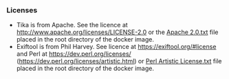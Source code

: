 ### Licenses

* Tika is from Apache. See the licence at http://www.apache.org/licenses/LICENSE-2.0 or the [Apache 2.0.txt](../alfresco-transform-tika-boot/src/main/resources/licenses/3rd-party/Apache%202.0.txt) file placed in the root directory of the docker image.
* Exiftool is from Phil Harvey. See licence at https://exiftool.org/#license and Perl at https://dev.perl.org/licenses/ (https://dev.perl.org/licenses/artistic.html) or [Perl Artistic License.txt](https://github.com/Alfresco/alfresco-community-repo/blob/master/packaging/distribution/src/main/resources/licenses/3rd-party/Perl%20Artistic%20License.txt) file placed in the root directory of the docker image.
